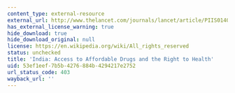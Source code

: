 ```yaml
---
content_type: external-resource
external_url: http://www.thelancet.com/journals/lancet/article/PIIS0140-6736(10)62042-9
has_external_license_warning: true
hide_download: true
hide_download_original: null
license: https://en.wikipedia.org/wiki/All_rights_reserved
status: unchecked
title: 'India: Access to Affordable Drugs and the Right to Health'
uid: 53ef1eef-7b5b-4276-884b-4294217e2752
url_status_code: 403
wayback_url: ''
---
```

